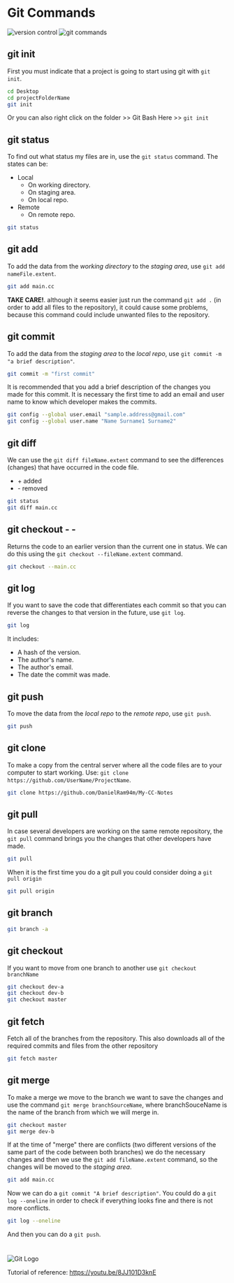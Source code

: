 # Git Commands

![version control](https://101droid.files.wordpress.com/2015/09/versioncontrol-server.png)
![git commands](https://d1jnx9ba8s6j9r.cloudfront.net/blog/wp-content/uploads/2016/11/Git-Architechture-Git-Tutorial-Edureka-2-768x720.png)

## git init
First you must indicate that a project is going to start using git with `git init`.
```bash
cd Desktop
cd projectFolderName
git init
```
Or you can also right click on the folder >> Git Bash Here >> `git init`

## git status
To find out what status my files are in, use the `git status` command.
The states can be:
- Local
    - On working directory.
    - On staging area.
    - On local repo.
- Remote
    - On remote repo.
```bash
git status
```
## git add <file>
To add the data from the *working directory* to the *staging area*, use `git add nameFile.extent`.
```bash
git add main.cc
```

**TAKE CARE!**. although it seems easier just run the command `git add .` (in order to add all files to the repository), it could cause some problems, because this command could include unwanted files to the repository.

## git commit
To add the data from the *staging area* to the *local repo*, use `git commit -m "a brief description"`.
```bash
git commit -m "first commit"
```
It is recommended that you add a brief description of the changes you made for this commit.
It is necessary the first time to add an email and user name to know which developer makes the commits.
```bash
git config --global user.email "sample.address@gmail.com"
git config --global user.name "Name Surname1 Surname2"
```
## git diff <file>
We can use the `git diff fileName.extent` command to see the differences (changes) that have occurred in the code file.
- \+ added
- \- removed
```bash
git status
git diff main.cc
```
## git checkout - - <file>
Returns the code to an earlier version than the current one in status. We can do this using the `git checkout --fileName.extent` command.
```bash
git checkout --main.cc
```
## git log
If you want to save the code that differentiates each commit so that you can reverse the changes to that version in the future, use `git log`.
```bash
git log
```
It includes:
- A hash of the version.
- The author's name.
- The author's email.
- The date the commit was made.

## git push
To move the data from the *local repo* to the *remote repo*, use `git push`.
```bash
git push
```
## git clone <http address>
To make a copy from the central server where all the code files are to your computer to start working. Use: `git clone https://github.com/UserName/ProjectName`.
```bash
git clone https://github.com/DanielRam94m/My-CC-Notes
```
## git pull
In case several developers are working on the same remote repository, the `git pull` command brings you the changes that other developers have made.
```bash
git pull
```
When it is the first time you do a git pull you could consider doing a `git pull origin`
```bash
git pull origin
```
## git branch
```bash
git branch -a
```
## git checkout <branch>
If you want to move from one branch to another use `git checkout branchName`
```bash
git checkout dev-a
git checkout dev-b
git checkout master
```
## git fetch <repository>
Fetch all of the branches from the repository. This also downloads all of the required commits and files from the other repository
```bash
git fetch master
```
## git merge
To make a merge we move to the branch we want to save the changes and use the command `git merge branchSourceName`, where branchSouceName is the name of the branch from which we will merge in.
```bash
git checkout master
git merge dev-b
```
If at the time of "merge" there are conflicts (two different versions of the same part of the code between both branches) we do the necessary changes and then we use the `git add fileName.extent` command, so the changes will be moved to the *staging area*.
```bash
git add main.cc
```
Now we can do a `git commit "A brief description"`.
You could do a `git log --oneline` in order to check if everything looks fine and there is not more conflicts.
```bash
git log --oneline
```
And then you can do a `git push`.
#
![Git Logo](https://www.ticarte.com/sites/su/styles/max/public/users/7/teaser/git-logo.png?itok=xQhWd_9g)


Tutorial of reference:
<https://youtu.be/8JJ101D3knE>

[//]: # (These are reference links used in the body of this note and get stripped out when the markdown processor does its job. There is no need to format nicely because it shouldn't be seen. Thanks SO - http://stackoverflow.com/questions/4823468/store-comments-in-markdown-syntax)


   [dill]: <https://github.com/joemccann/dillinger>
   [git-repo-url]: <https://github.com/joemccann/dillinger.git>
   [john gruber]: <http://daringfireball.net>
   [df1]: <http://daringfireball.net/projects/markdown/>
   [markdown-it]: <https://github.com/markdown-it/markdown-it>
   [Ace Editor]: <http://ace.ajax.org>
   [node.js]: <http://nodejs.org>
   [Twitter Bootstrap]: <http://twitter.github.com/bootstrap/>
   [jQuery]: <http://jquery.com>
   [@tjholowaychuk]: <http://twitter.com/tjholowaychuk>
   [express]: <http://expressjs.com>
   [AngularJS]: <http://angularjs.org>
   [Gulp]: <http://gulpjs.com>

   [PlDb]: <https://github.com/joemccann/dillinger/tree/master/plugins/dropbox/README.md>
   [PlGh]: <https://github.com/joemccann/dillinger/tree/master/plugins/github/README.md>
   [PlGd]: <https://github.com/joemccann/dillinger/tree/master/plugins/googledrive/README.md>
   [PlOd]: <https://github.com/joemccann/dillinger/tree/master/plugins/onedrive/README.md>
   [PlMe]: <https://github.com/joemccann/dillinger/tree/master/plugins/medium/README.md>
   [PlGa]: <https://github.com/RahulHP/dillinger/blob/master/plugins/googleanalytics/README.md>
